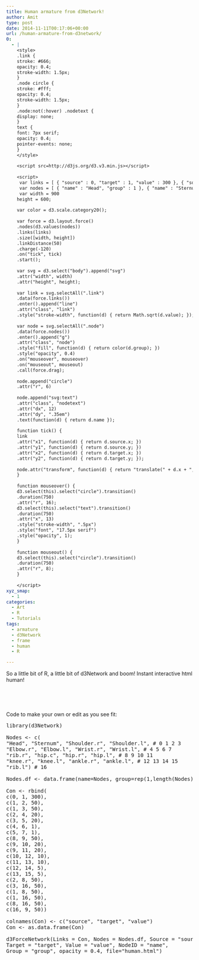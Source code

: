 ```yaml
---
title: Human armature from d3Network!
author: Amit
type: post
date: 2014-11-11T00:17:06+00:00
url: /human-armature-from-d3network/
0:
  - |
    <style>
    .link {
    stroke: #666;
    opacity: 0.4;
    stroke-width: 1.5px;
    }
    .node circle {
    stroke: #fff;
    opacity: 0.4;
    stroke-width: 1.5px;
    }
    .node:not(:hover) .nodetext {
    display: none;
    }
    text {
    font: 7px serif;
    opacity: 0.4;
    pointer-events: none;
    }
    </style>
    
    <script src=http://d3js.org/d3.v3.min.js></script>
    
    <script> 
     var links = [ { "source" : 0, "target" : 1, "value" : 300 }, { "source" : 1, "target" : 2, "value" : 50 }, { "source" : 1, "target" : 3, "value" : 50 }, { "source" : 2, "target" : 4, "value" : 20 }, { "source" : 3, "target" : 5, "value" : 20 }, { "source" : 4, "target" : 6, "value" : 1 }, { "source" : 5, "target" : 7, "value" : 1 }, { "source" : 8, "target" : 9, "value" : 50 }, { "source" : 9, "target" : 10, "value" : 20 }, { "source" : 9, "target" : 11, "value" : 20 }, { "source" : 10, "target" : 12, "value" : 10 }, { "source" : 11, "target" : 13, "value" : 10 }, { "source" : 12, "target" : 14, "value" : 5 }, { "source" : 13, "target" : 15, "value" : 5 }, { "source" : 2, "target" : 8, "value" : 50 }, { "source" : 3, "target" : 16, "value" : 50 }, { "source" : 1, "target" : 8, "value" : 50 }, { "source" : 1, "target" : 16, "value" : 50 }, { "source" : 8, "target" : 16, "value" : 50 }, { "source" : 16, "target" : 9, "value" : 50 } ] ; 
     var nodes = [ { "name" : "Head", "group" : 1 }, { "name" : "Sternum", "group" : 1 }, { "name" : "Shoulder.r", "group" : 1 }, { "name" : "Shoulder.l", "group" : 1 }, { "name" : "Elbow.r", "group" : 1 }, { "name" : "Elbow.l", "group" : 1 }, { "name" : "Wrist.r", "group" : 1 }, { "name" : "Wrist.l", "group" : 1 }, { "name" : "rib.r", "group" : 1 }, { "name" : "hip.c", "group" : 1 }, { "name" : "hip.r", "group" : 1 }, { "name" : "hip.l", "group" : 1 }, { "name" : "knee.r", "group" : 1 }, { "name" : "knee.l", "group" : 1 }, { "name" : "ankle.r", "group" : 1 }, { "name" : "ankle.l", "group" : 1 }, { "name" : "rib.l", "group" : 1 } ] ; 
     var width = 900
    height = 600;
    
    var color = d3.scale.category20();
    
    var force = d3.layout.force()
    .nodes(d3.values(nodes))
    .links(links)
    .size([width, height])
    .linkDistance(50)
    .charge(-120)
    .on("tick", tick)
    .start();
    
    var svg = d3.select("body").append("svg")
    .attr("width", width)
    .attr("height", height);
    
    var link = svg.selectAll(".link")
    .data(force.links())
    .enter().append("line")
    .attr("class", "link")
    .style("stroke-width", function(d) { return Math.sqrt(d.value); });
    
    var node = svg.selectAll(".node")
    .data(force.nodes())
    .enter().append("g")
    .attr("class", "node")
    .style("fill", function(d) { return color(d.group); })
    .style("opacity", 0.4)
    .on("mouseover", mouseover)
    .on("mouseout", mouseout)
    .call(force.drag);
    
    node.append("circle")
    .attr("r", 6)
    
    node.append("svg:text")
    .attr("class", "nodetext")
    .attr("dx", 12)
    .attr("dy", ".35em")
    .text(function(d) { return d.name });
    
    function tick() {
    link
    .attr("x1", function(d) { return d.source.x; })
    .attr("y1", function(d) { return d.source.y; })
    .attr("x2", function(d) { return d.target.x; })
    .attr("y2", function(d) { return d.target.y; });
    
    node.attr("transform", function(d) { return "translate(" + d.x + "," + d.y + ")"; });
    }
    
    function mouseover() {
    d3.select(this).select("circle").transition()
    .duration(750)
    .attr("r", 16);
    d3.select(this).select("text").transition()
    .duration(750)
    .attr("x", 13)
    .style("stroke-width", ".5px")
    .style("font", "17.5px serif")
    .style("opacity", 1);
    }
    
    function mouseout() {
    d3.select(this).select("circle").transition()
    .duration(750)
    .attr("r", 8);
    }
    
    </script>
xyz_smap:
  - 1
categories:
  - Art
  - R
  - Tutorials
tags:
  - armature
  - d3Network
  - frame
  - human
  - R

---
```

So a little bit of R, a little bit of d3Network and boom! Instant interactive html human!

&nbsp;

<!-- iframe plugin v.4.3 wordpress.org/plugins/iframe/ -->

&nbsp;

Code to make your own or edit as you see fit:

<pre>library(d3Network)

Nodes &lt;- c(
"Head", "Sternum", "Shoulder.r", "Shoulder.l", # 0 1 2 3
"Elbow.r", "Elbow.l", "Wrist.r", "Wrist.l", # 4 5 6 7
"rib.r", "hip.c", "hip.r", "hip.l", # 8 9 10 11
"knee.r", "knee.l", "ankle.r", "ankle.l", # 12 13 14 15
"rib.l") # 16

Nodes.df &lt;- data.frame(name=Nodes, group=rep(1,length(Nodes)))

Con &lt;- rbind(
c(0, 1, 300),
c(1, 2, 50),
c(1, 3, 50),
c(2, 4, 20),
c(3, 5, 20),
c(4, 6, 1),
c(5, 7, 1),
c(8, 9, 50),
c(9, 10, 20),
c(9, 11, 20),
c(10, 12, 10),
c(11, 13, 10),
c(12, 14, 5),
c(13, 15, 5),
c(2, 8, 50),
c(3, 16, 50),
c(1, 8, 50),
c(1, 16, 50),
c(8, 16, 50),
c(16, 9, 50))

colnames(Con) &lt;- c("source", "target", "value")
Con &lt;- as.data.frame(Con)

d3ForceNetwork(Links = Con, Nodes = Nodes.df, Source = "source",
Target = "target", Value = "value", NodeID = "name",
Group = "group", opacity = 0.4, file="human.html")
</pre>